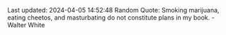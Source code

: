 Last updated: 2024-04-05 14:52:48
Random Quote: Smoking marijuana, eating cheetos, and masturbating do not constitute plans in my book. - Walter White
